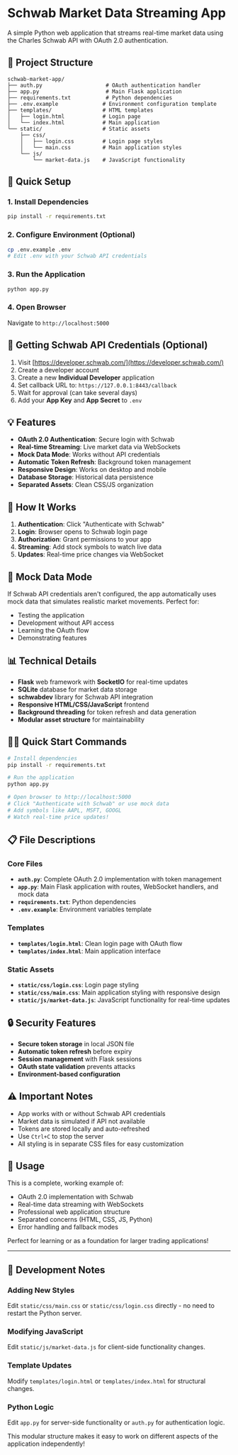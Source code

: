 # Schwab Market Data Streaming App

A simple Python web application that streams real-time market data using the Charles Schwab API with OAuth 2.0 authentication.

## 📁 Project Structure

```
schwab-market-app/
├── auth.py                    # OAuth authentication handler
├── app.py                     # Main Flask application
├── requirements.txt           # Python dependencies
├── .env.example              # Environment configuration template
├── templates/                # HTML templates
│   ├── login.html            # Login page
│   └── index.html            # Main application
└── static/                   # Static assets
    ├── css/
    │   ├── login.css         # Login page styles
    │   └── main.css          # Main application styles
    └── js/
        └── market-data.js    # JavaScript functionality
```

## 🚀 Quick Setup

### 1. Install Dependencies
```bash
pip install -r requirements.txt
```

### 2. Configure Environment (Optional)
```bash
cp .env.example .env
# Edit .env with your Schwab API credentials
```

### 3. Run the Application
```bash
python app.py
```

### 4. Open Browser
Navigate to `http://localhost:5000`

## 🔧 Getting Schwab API Credentials (Optional)

1. Visit [https://developer.schwab.com/](https://developer.schwab.com/)
2. Create a developer account
3. Create a new **Individual Developer** application
4. Set callback URL to: `https://127.0.0.1:8443/callback`
5. Wait for approval (can take several days)
6. Add your **App Key** and **App Secret** to `.env`

## 💡 Features

- **OAuth 2.0 Authentication**: Secure login with Schwab
- **Real-time Streaming**: Live market data via WebSockets  
- **Mock Data Mode**: Works without API credentials
- **Automatic Token Refresh**: Background token management
- **Responsive Design**: Works on desktop and mobile
- **Database Storage**: Historical data persistence
- **Separated Assets**: Clean CSS/JS organization

## 🎯 How It Works

1. **Authentication**: Click "Authenticate with Schwab" 
2. **Login**: Browser opens to Schwab login page
3. **Authorization**: Grant permissions to your app
4. **Streaming**: Add stock symbols to watch live data
5. **Updates**: Real-time price changes via WebSocket

## 🧪 Mock Data Mode

If Schwab API credentials aren't configured, the app automatically uses mock data that simulates realistic market movements. Perfect for:

- Testing the application
- Development without API access  
- Learning the OAuth flow
- Demonstrating features

## 📊 Technical Details

- **Flask** web framework with **SocketIO** for real-time updates
- **SQLite** database for market data storage
- **schwabdev** library for Schwab API integration
- **Responsive HTML/CSS/JavaScript** frontend
- **Background threading** for token refresh and data generation
- **Modular asset structure** for maintainability

## 🏃‍♂️ Quick Start Commands

```bash
# Install dependencies
pip install -r requirements.txt

# Run the application  
python app.py

# Open browser to http://localhost:5000
# Click "Authenticate with Schwab" or use mock data
# Add symbols like AAPL, MSFT, GOOGL
# Watch real-time price updates!
```

## 📋 File Descriptions

### Core Files
- **`auth.py`**: Complete OAuth 2.0 implementation with token management
- **`app.py`**: Main Flask application with routes, WebSocket handlers, and mock data
- **`requirements.txt`**: Python dependencies
- **`.env.example`**: Environment variables template

### Templates
- **`templates/login.html`**: Clean login page with OAuth flow
- **`templates/index.html`**: Main application interface

### Static Assets
- **`static/css/login.css`**: Login page styling
- **`static/css/main.css`**: Main application styling with responsive design
- **`static/js/market-data.js`**: JavaScript functionality for real-time updates

## 🔒 Security Features

- **Secure token storage** in local JSON file
- **Automatic token refresh** before expiry
- **Session management** with Flask sessions
- **OAuth state validation** prevents attacks
- **Environment-based configuration**

## ⚠️ Important Notes

- App works with or without Schwab API credentials
- Market data is simulated if API not available
- Tokens are stored locally and auto-refreshed
- Use `Ctrl+C` to stop the server
- All styling is in separate CSS files for easy customization

## 🤝 Usage

This is a complete, working example of:
- OAuth 2.0 implementation with Schwab
- Real-time data streaming with WebSockets
- Professional web application structure
- Separated concerns (HTML, CSS, JS, Python)
- Error handling and fallback modes

Perfect for learning or as a foundation for larger trading applications!

---

## 🔧 Development Notes

### Adding New Styles
Edit `static/css/main.css` or `static/css/login.css` directly - no need to restart the Python server.

### Modifying JavaScript
Edit `static/js/market-data.js` for client-side functionality changes.

### Template Updates
Modify `templates/login.html` or `templates/index.html` for structural changes.

### Python Logic
Edit `app.py` for server-side functionality or `auth.py` for authentication logic.

This modular structure makes it easy to work on different aspects of the application independently!
